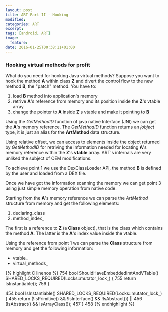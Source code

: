 ```yaml
---
layout: post
title: ART Part II - Hooking
modified:
categories: ART
excerpt:
tags: [android, ART]
image:
  feature:
date: 2016-01-25T00:38:11+01:00
---
```


### Hooking virtual methods for profit ###

What do you need for hooking Java virtual methods? Suppose you want to hook the method **A** within class **Z** and divert the control flow
to the new method **B**, the "patch" method. You have to:

1. load **B** method into application's memory 
2. retrive **A**'s reference from memory and its position inside the **Z**'s vtable array
3. change the pointer to **A** inside **Z**'s vtable and make it pointing to **B**

Using the _GetMethodID_ function of java native Interface (JNI) we can get the **A**'s memory reference. The _GetMethodID_ function returns an _jobject_ type, it is just an alias for the **ArtMethod** data structure.

Using relative offset, we can access to elements inside the object returned by _GetMethodID_ for retriving the information needed for locating **A**'s memory reference within the **Z**'s **vtable** array. ART's internals are very unliked the subject of OEM modifications.

To achieve point 1 we use the DexClassLoader API, the method **B** is defined by the user and loaded from a DEX file.

Once we have got the information scanning the memory we can get point 3 using just simple memory operation from native code.

Starting from the **A**'s memory reference we can parse the _ArtMethod_ structure from memory and get the following elements:

1. declaring_class
2. method_index_

The first is a reference to **Z** (a **Class** object), that is the class which contains the method **A**. The latter is the **A**'s index value inside the vtable.

Using the reference from point 1 we can parse the **Class** structure from memory and get the following information:

* vtable_
* virtual_methods_


{% highlight C linenos %}
754  bool ShouldHaveEmbeddedImtAndVTable() SHARED_LOCKS_REQUIRED(Locks::mutator_lock_) {
755    return IsInstantiable();
756  }

454  bool IsInstantiable() SHARED_LOCKS_REQUIRED(Locks::mutator_lock_) {
455    return (!IsPrimitive() && !IsInterface() && !IsAbstract()) ||
456        (IsAbstract() && IsArrayClass());
457  }
458
{% endhighlight %}